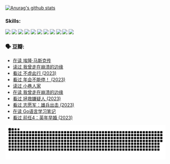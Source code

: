 
[![Anurag's github stats](https://github-readme-stats.vercel.app/api?username=w940853815)](https://github.com/anuraghazra/github-readme-stats)

### Skills:

<code><img height="32" src="https://cdn.jsdelivr.net/npm/simple-icons@v5/icons/python.svg"></code>
<code><img height="32" src="https://cdn.jsdelivr.net/npm/simple-icons@v5/icons/javascript.svg"></code>
<code><img height="32" src="https://cdn.jsdelivr.net/npm/simple-icons@v5/icons/django.svg"></code>
<code><img height="32" src="https://cdn.jsdelivr.net/npm/simple-icons@v5/icons/flask.svg"></code>
<code><img height="32" src="https://cdn.jsdelivr.net/npm/simple-icons@v5/icons/vuetify.svg"></code>
<code><img height="32" src="https://cdn.jsdelivr.net/npm/simple-icons@v5/icons/git.svg"></code>
<code><img height="32" src="https://cdn.jsdelivr.net/npm/simple-icons@v5/icons/docker.svg"></code>
<code><img height="32" src="https://cdn.jsdelivr.net/npm/simple-icons@v5/icons/postgresql.svg"></code>
<code><img height="32" src="https://cdn.jsdelivr.net/npm/simple-icons@v5/icons/elasticsearch.svg"></code>
<code><img height="32" src="https://cdn.jsdelivr.net/npm/simple-icons@v5/icons/macos.svg"></code>
<code><img height="32" src="https://cdn.jsdelivr.net/npm/simple-icons@v5/icons/linux.svg"></code>

### 🗣 豆瓣:

<!-- DOUBAN-ACTIVITIES:START -->
- [在读 埃隆·马斯克传](https://www.douban.com/people/136069238/status/4500417190/?_i=06479867)
- [读过 我曾走在崩溃的边缘](https://www.douban.com/people/136069238/status/4500416754/?_i=06479867)
- [看过 不虚此行‎ (2023)](https://www.douban.com/people/136069238/status/4499973052/?_i=06479867)
- [看过 年会不能停！‎ (2023)](https://www.douban.com/people/136069238/status/4498582002/?_i=06479867)
- [读过 小巷人家](https://www.douban.com/people/136069238/status/4489290935/?_i=06479867)
- [在读 我曾走在崩溃的边缘](https://www.douban.com/people/136069238/status/4489290559/?_i=06479867)
- [看过 拯救嫌疑人‎ (2023)](https://www.douban.com/people/136069238/status/4477421513/?_i=06479867)
- [看过 志愿军：雄兵出击‎ (2023)](https://www.douban.com/people/136069238/status/4465247367/?_i=06479867)
- [在读 Go语言学习笔记](https://www.douban.com/people/136069238/status/4459852901/?_i=06479867)
- [看过 前任4：英年早婚‎ (2023)](https://www.douban.com/people/136069238/status/4458320768/?_i=06479867)
<!-- DOUBAN-ACTIVITIES:END -->


![Snake animation](https://raw.githubusercontent.com/w940853815/w940853815/output/github-contribution-grid-snake.svg)

<!--
**w940853815/w940853815** is a ✨ _special_ ✨ repository because its `README.md` (this file) appears on your GitHub profile.

Here are some ideas to get you started:

- 🔭 I’m currently working on ...
- 🌱 I’m currently learning ...
- 👯 I’m looking to collaborate on ...
- 🤔 I’m looking for help with ...
- 💬 Ask me about ...
- 📫 How to reach me: ...
- 😄 Pronouns: ...
- ⚡ Fun fact: ...
-->
